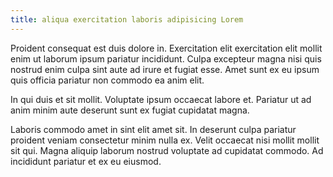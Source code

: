 ```yaml
---
title: aliqua exercitation laboris adipisicing Lorem
---
```


Proident consequat est duis dolore in. Exercitation elit exercitation elit mollit enim ut laborum ipsum pariatur incididunt. Culpa excepteur magna nisi quis nostrud enim culpa sint aute ad irure et fugiat esse. Amet sunt ex eu ipsum quis officia pariatur non commodo ea anim elit.

In qui duis et sit mollit. Voluptate ipsum occaecat labore et. Pariatur ut ad anim minim aute deserunt sunt ex fugiat cupidatat magna.

Laboris commodo amet in sint elit amet sit. In deserunt culpa pariatur proident veniam consectetur minim nulla ex. Velit occaecat nisi mollit mollit sit qui. Magna aliquip laborum nostrud voluptate ad cupidatat commodo. Ad incididunt pariatur et ex eu eiusmod.